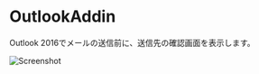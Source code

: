 # OutlookAddin
  
Outlook 2016でメールの送信前に、送信先の確認画面を表示します。  

![Screenshot](https://github.com/t-miyake/OutlookAddIn/blob/master/Screenshot.png)